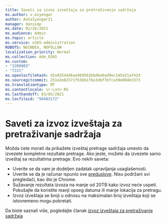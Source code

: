 ```yaml
---
title: Saveti za izvoz izveštaja za pretraživanje sadržaja
ms.author: v-aiyengar
author: AshaIyengar21
manager: dansimp
ms.date: 02/26/2021
ms.audience: Admin
ms.topic: article
ms.service: o365-administration
ROBOTS: NOINDEX, NOFOLLOW
localization_priority: Normal
ms.collection: Adm_O365
ms.custom:
- "3200003"
- "7221"
ms.openlocfilehash: d3a93544d6ae969562bbd6e8ad9ec145421af42d
ms.sourcegitcommit: 251e2e82571fb3bb1fbe3dbf7bfca30e004b3373
ms.translationtype: MT
ms.contentlocale: sr-Latn-RS
ms.lasthandoff: 03/05/2021
ms.locfileid: "50483172"
---
```

# <a name="tips-for-exporting-a-report-for-content-search"></a>Saveti za izvoz izveštaja za pretraživanje sadržaja

Možda ćete morati da prikažete izveštaj pretrage sadržaja umesto da izvezete kompletne rezultate pretrage. Ako jeste, možete da izvezete samo izveštaj sa rezultatima pretrage. Evo nekih saveta:

- Uverite se da vam je dodeljen zadatak upravljanja usaglašenosti.
- Uverite se da je računar ispunio sve [preduslove](https://go.microsoft.com/fwlink/?linkid=2102407). Nisu podržani svi pregledači, kao što je Chrome.
- Sužavanje rezultata izvoza na manje od 20TB kako izvoz neće uspeti. Pokušajte da koristite manji opseg datuma ili manje lokacija za pretragu.
- Izvoz izveštaja se broji u odnosu na maksimalan broj izveštaja koji se istovremeno mogu pokretati.

Da biste saznali više, pogledajte članak [izvoz izveštaja za pretraživanje sadržaja](https://go.microsoft.com/fwlink/?linkid=2102409)